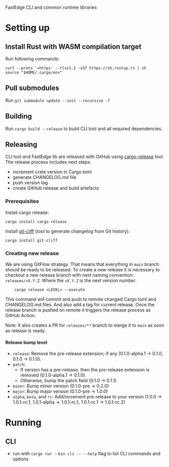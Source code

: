 FastEdge CLI and common runtime libraries

# Setting up

## Install Rust with WASM compilation target

Run following commands:

```
curl --proto '=https' --tlsv1.2 -sSf https://sh.rustup.rs | sh
source "$HOME/.cargo/env"
```

## Pull submodules

Run `git submodule update --init --recursive -f`

## Building

Run `cargo build --release` to build CLI tool and all required dependencies.

## Releasing

CLI tool and FastEdge lib are released with GitHub using [cargo-release](https://github.com/crate-ci/cargo-release) tool. 
The release process includes next steps:
* increment crate version in Cargo.toml
* generate CHANGELOG.md file
* push version tag 
* create GitHub release and build artefacts

### Prerequisites

Install cargo release:
``` 
cargo install cargo-release
```
Install [git-cliff](https://git-cliff.org) (tool to generate changelog from Git history):
```
cargo install git-cliff
```
### Creating new release

We are using GitFlow strategy. That means that everything in `main` branch should be ready to be released. 
To create a new release it is necessary to checkout a new release branch with next naming convention: `releases/vX.Y.Z`.
Where the `vX.Y.Z` is the next version number.

```
    cargo release <LEVEL> --execute
```
This command will commit and push to remote changed Cargo.toml and CHANGELOG.md files. And also add a tag for current release. 
Once the release branch is pushed on remote it triggers the release process as GitHub Action.

Note: It also creates a PR for `releases/**` branch to merge it to `main` as soon as release is ready.

#### Release bump level

* `release`: Remove the pre-release extension; if any (0.1.0-alpha.1 -> 0.1.0, 0.1.0 -> 0.1.0).
* `patch`:
    * If version has a pre-release, then the pre-release extension is removed (0.1.0-alpha.1 -> 0.1.0).
    * Otherwise, bump the patch field (0.1.0 -> 0.1.1)
* `minor`: Bump minor version (0.1.0-pre -> 0.2.0)
* `major`: Bump major version (0.1.0-pre -> 1.0.0)
* `alpha`, `beta`, and `rc`: Add/increment pre-release to your version
  (1.0.0 -> 1.0.1-rc.1, 1.0.1-alpha -> 1.0.1-rc.1, 1.0.1-rc.1 ->
  1.0.1-rc.2)


# Running

## CLI
* run with `cargo run --bin cli -- --help` flag to list CLI commands and options
